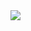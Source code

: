 <img src="https://capsule-render.vercel.app/api?type=waving&color=auto&height=200&section=header&text=FreeBoard&fontSize=90" />

